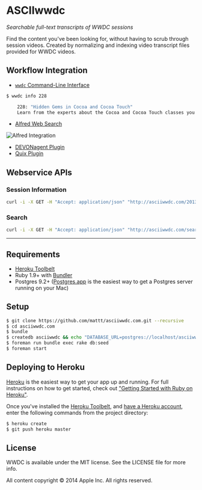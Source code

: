 # ASCIIwwdc
*Searchable full-text transcripts of WWDC sessions*

Find the content you've been looking for, without having to scrub through session videos. Created by normalizing and indexing video transcript files provided for WWDC videos.

## Workflow Integration

- [`wwdc` Command-Line Interface](https://github.com/mattt/wwdc)

```bash
$ wwdc info 228

    228: "Hidden Gems in Cocoa and Cocoa Touch"
    Learn from the experts about the Cocoa and Cocoa Touch classes you may not even know exist, as well as some very obscure but extremely valuable classes that are favorites of the presenters.
```

- [Alfred Web Search](https://gist.github.com/mattt/6756058)

![Alfred Integration](http://asciiwwdc.s3.amazonaws.com/Alfred-WWDC-Web-Search.png)

- [DEVONagent Plugin](https://github.com/annard/DEVONagent-Plugins)
- [Quix Plugin](https://github.com/rydermackay/quixconfig/blob/master/config.txt)

## Webservice APIs

### Session Information

```bash
curl -i -X GET -H "Accept: application/json" "http://asciiwwdc.com/2013/sessions/228"
```

### Search

```bash
curl -i -X GET -H "Accept: application/json" "http://asciiwwdc.com/search?q=UIView"
```

---

## Requirements

- [Heroku Toolbelt](https://toolbelt.heroku.com)
- Ruby 1.9+ with [Bundler](http://bundler.io)
- Postgres 9.2+ ([Postgres.app](http://postgresapp.com/) is the easiest way to get a Postgres server running on your Mac)

## Setup

```bash
$ git clone https://github.com/mattt/asciiwwdc.com.git --recursive
$ cd asciiwwdc.com
$ bundle
$ createdb asciiwwdc && echo "DATABASE_URL=postgres://localhost/asciiwwdc" > .env
$ foreman run bundle exec rake db:seed
$ foreman start
```

## Deploying to Heroku

[Heroku](https://www.heroku.com) is the easiest way to get your app up and running. For full instructions on how to get started, check out ["Getting Started with Ruby on Heroku"](https://devcenter.heroku.com/articles/getting-started-with-ruby).

Once you've installed the [Heroku Toolbelt](https://toolbelt.heroku.com), and [have a Heroku account](https://id.heroku.com/signup/), enter the following commands from the project directory:

```bash
$ heroku create
$ git push heroku master
```

## License

WWDC is available under the MIT license. See the LICENSE file for more info.

All content copyright © 2014 Apple Inc. All rights reserved.
